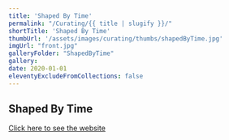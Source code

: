 ```yaml
---
title: 'Shaped By Time'
permalink: "/Curating/{{ title | slugify }}/"
shortTitle: 'Shaped By Time'
thumbUrl: '/assets/images/curating/thumbs/shapedByTime.jpg'
imgUrl: "front.jpg"
galleryFolder: "ShapedByTime"
gallery:
date: 2020-01-01
eleventyExcludeFromCollections: false
---
```



<div class="Txt">
  <h2>Shaped By Time</h2>
  <p><a href="https://juliesass.dk/SkabtAfTiden/index.html" target="_blank">Click here to see the website</a></p>
</div>